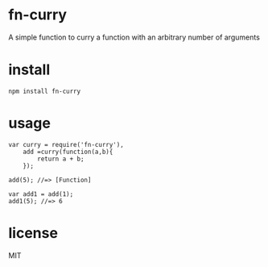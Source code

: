 fn-curry
=============

A simple function to curry a function with an arbitrary number of arguments

install
=======

```
npm install fn-curry
```

usage
=====

```
var curry = require('fn-curry'),
	add =curry(function(a,b){
		return a + b;
	});

add(5); //=> [Function]

var add1 = add(1);
add1(5); //=> 6
```

license
=======

MIT